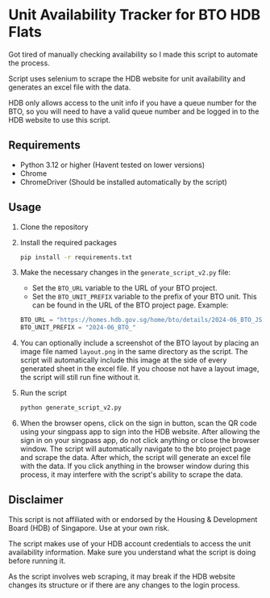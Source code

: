 # Unit Availability Tracker for BTO HDB Flats

Got tired of manually checking availability so I made this script to automate the process.

Script uses selenium to scrape the HDB website for unit availability and generates an excel file with the data.

HDB only allows access to the unit info if you have a queue number for the BTO, so you will need to have a valid queue number and be logged in to the HDB website to use this script.

## Requirements
- Python 3.12 or higher (Havent tested on lower versions)
- Chrome
- ChromeDriver (Should be installed automatically by the script)

## Usage
1. Clone the repository

2. Install the required packages
   ```bash
   pip install -r requirements.txt
   ```
3. Make the necessary changes in the `generate_script_v2.py` file:
    - Set the `BTO_URL` variable to the URL of your BTO project.
    - Set the `BTO_UNIT_PREFIX` variable to the prefix of your BTO unit. This can be found in the URL of the BTO project page.
    Example:
    ```python
    BTO_URL = "https://homes.hdb.gov.sg/home/bto/details/2024-06_BTO_JSHFsjhfsjFSJHFsk"
    BTO_UNIT_PREFIX = "2024-06_BTO_"
    ```

4. You can optionally include a screenshot of the BTO layout by placing an image file named `layout.png` in the
   same directory as the script. The script will automatically include this image at the side of every generated
   sheet in the excel file. If you choose not have a layout image, the script will still run fine without it.

5. Run the script
   ```bash
   python generate_script_v2.py
   ```

6. When the browser opens, click on the sign in button, scan the QR code using your singpass app to sign into the HDB website. After allowing the sign in on your singpass app, do not click anything or close the browser window. The script will automatically navigate to the bto project page and scrape the data. After which, the script will generate an excel file with the data. If you click anything in the browser window during this process, it may interfere with the script's ability to scrape the data.

## Disclaimer
This script is not affiliated with or endorsed by the Housing & Development Board (HDB) of Singapore. Use at your own risk.

The script makes use of your HDB account credentials to access the unit availability information. Make sure you understand what the script is doing before running it.

As the script involves web scraping, it may break if the HDB website changes its structure or if there are any changes to the login process.
